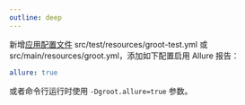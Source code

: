 ```yaml
---
outline: deep
---
```


新增[应用配置文件](/reference/config/application) src/test/resources/groot-test.yml 或 src/main/resources/groot.yml，添加如下配置启用 Allure 报告：

```yaml
allure: true
```

或者命令行运行时使用 `-Dgroot.allure=true` 参数。

